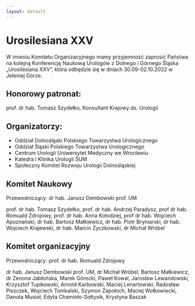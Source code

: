 ```yaml
---
layout: default
---
```

Urosilesiana XXV
===
W imieniu Komitetu Organizacyjnego mamy przyjemność zaprosić Państwa na kolejną
Konferencję Naukową Urologów z Dolnego i Górnego Śląska „Urosilesiana XXV”, która odbędzie się w dniach 30.09-02.10.2022 w Jeleniej Górze. 

Honorowy patronat:
---
prof. dr hab. Tomasz Szydełko, Konsultant Krajowy ds. Urologii

Organizatorzy:
---
* Oddział Dolnośląski Polskiego Towarzystwa Urologicznego
* Oddział Śląski Polskiego Towarzystwa Urologicznego
* Centrum Urologii Uniwersytet Medyczny we Wrocławiu
* Katedra i Klinika Urologii ŚUM
* Społeczny Komitet Rozwoju Urologii Dolnośląskiej

Komitet Naukowy
---
Przewodniczący: dr hab. Janusz Dembowski prof. UM

prof. dr hab. Tomasz Szydełko, prof. dr hab. Andrzej Paradysz, prof dr hab. Romuald Zdrojowy, prof. dr hab. Anna Kołodziej, prof dr hab. Wojciech Apoznański, dr hab. Bartosz Małkiewicz, dr hab. Piotr Bryniarski, dr hab. Wojciech Krajewski, dr hab. Marcin Życzkowski, dr Michał Wróbel

Komitet organizacyjny
---
Przewodniczący: prof. dr hab. Romuald Zdrojowy

dr hab. Janusz Dembowski prof. UM, dr Michał Wróbel, Bartosz Małkiewicz, dr Zenona Jabłońska, Marek Górecki, Paweł Kowal, Jarosław Lewandowski, Krzysztof Tupikowski, Arnold Karbowski, Maciej Lenartowski, Radosław Piszczek, Wojciech Tomkalski, Szymon Zapołoch, Maciej Wołkowiecki, Danuta Musioł, Edyta Chamioło-Sołtysik, Krystyna Baszak
